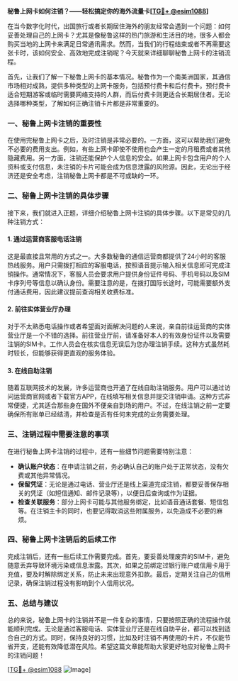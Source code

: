 **秘鲁上网卡如何注销？——轻松搞定你的海外流量卡[[TG💪+ @esim1088](https://t.me/s/esim1088)]**

在当今数字化时代，出国旅行或者长期居住海外的朋友经常会遇到一个问题：如何妥善处理自己的上网卡？尤其是像秘鲁这样的热门旅游和生活目的地，很多人都会购买当地的上网卡来满足日常通讯需求。然而，当我们的行程结束或者不再需要这张卡时，该如何安全、高效地完成注销呢？今天就来详细聊聊秘鲁上网卡的注销流程。

首先，让我们了解一下秘鲁上网卡的基本情况。秘鲁作为一个南美洲国家，其通信市场相对成熟，提供多种类型的上网卡服务，包括预付费卡和后付费卡。预付费卡适合短期游客或临时需要网络支持的人群，而后付费卡则更适合长期居住者。无论选择哪种类型，了解如何正确注销卡片都是非常重要的。

### **一、秘鲁上网卡注销的重要性**
在使用完秘鲁上网卡之后，及时注销是非常必要的。一方面，这可以帮助我们避免不必要的费用支出。例如，有些上网卡即使不使用也会产生一定的月租费或者其他隐藏费用。另一方面，注销还能保护个人信息的安全。如果上网卡包含用户的个人资料或支付信息，未注销的卡片可能会成为信息泄露的风险源。因此，无论出于经济还是安全考虑，注销秘鲁上网卡都是不可或缺的一环。

### **二、秘鲁上网卡注销的具体步骤**
接下来，我们就进入正题，详细介绍秘鲁上网卡注销的具体步骤。以下是常见的几种注销方式：

#### **1. 通过运营商客服电话注销**
这是最直接且常用的方式之一。大多数秘鲁的通信运营商都提供了24小时的客服热线服务。用户只需拨打相应的客服电话，按照语音提示输入相关信息即可完成注销操作。通常情况下，客服人员会要求用户提供身份证件号码、手机号码以及SIM卡序列号等信息以确认身份。需要注意的是，在拨打国际长途时，可能需要额外支付通话费用，因此建议提前查询相关收费标准。

#### **2. 前往实体营业厅办理**
对于不太熟悉电话操作或者希望面对面解决问题的人来说，亲自前往运营商的实体营业厅是一个不错的选择。前往营业厅前，请准备好本人的有效身份证件以及需要注销的SIM卡。工作人员会在核实信息无误后为您办理注销手续。这种方式虽然耗时较长，但能够获得更直观的服务体验。

#### **3. 在线自助注销**
随着互联网技术的发展，许多运营商也开通了在线自助注销服务。用户可以通过访问运营商官网或者下载官方APP，在线填写相关信息并提交注销申请。这种方式非常便捷，尤其适合那些身在国外不便亲自到场的用户。不过，在线注销之前一定要确保所有账单已经结清，并检查是否有任何未完成的业务需要处理。

### **三、注销过程中需要注意的事项**
在进行秘鲁上网卡注销的过程中，还有一些细节问题需要特别注意：

- **确认账户状态**：在申请注销之前，务必确认自己的账户处于正常状态，没有欠费或其他异常情况。
- **保留凭证**：无论是通过电话、营业厅还是线上渠道完成注销，都要妥善保存相关的凭证（如短信通知、邮件记录等），以便日后查询或作为证据。
- **检查关联服务**：部分上网卡可能与其他服务绑定，比如语音通话套餐、短信包等。在注销主卡的同时，也要记得取消这些附属服务，以免造成不必要的麻烦。

### **四、秘鲁上网卡注销后的后续工作**
完成注销后，还有一些后续工作需要完成。首先，要妥善处理废弃的SIM卡，避免随意丢弃导致环境污染或信息泄露。其次，如果之前绑定过银行账户或信用卡用于充值，要及时解除绑定关系，防止未来出现意外扣款。最后，定期关注自己的信用记录，确保注销过程没有影响到个人信用状况。

### **五、总结与建议**
总的来说，秘鲁上网卡的注销并不是一件复杂的事情，只要按照正确的流程操作就能顺利完成。无论是通过客服电话、实体营业厅还是在线自助平台，都可以找到适合自己的方式。同时，保持良好的习惯，比如及时注销不再使用的卡片，不仅能节省开支，还能有效降低潜在风险。希望这篇文章能帮助大家更好地应对秘鲁上网卡的注销问题！

[[TG💪+ @esim1088](https://t.me/s/esim1088) ![Image](https://i.postimg.cc/4NQfJmqS/Snipaste-2025-05-13-00-14-12.png)]